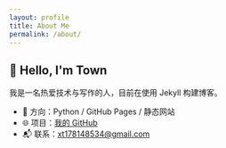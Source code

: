```yaml
---
layout: profile
title: About Me
permalink: /about/
---
```


## 👋 Hello, I'm Town

我是一名热爱技术与写作的人，目前在使用 Jekyll 构建博客。

- 🎯 方向：Python / GitHub Pages / 静态网站
- 🌐 项目：[我的 GitHub](https://github.com/xt1781485349)
- 📬 联系：xt178148534@gmail.com

